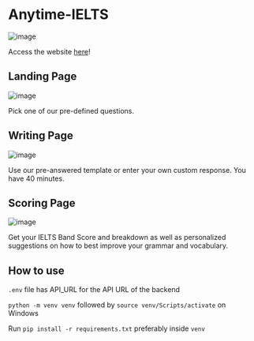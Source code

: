 # Anytime-IELTS
![image](https://github.com/cedriclemercier/anytime-ielts/assets/53874620/a8aa271f-9c10-4012-be12-8489b733b7b3)

Access the website [here](https://anytime-ielts.vercel.app/)!

## Landing Page
![image](https://github.com/cedriclemercier/anytime-ielts/assets/53874620/3aa20c00-c95b-4e67-b06c-01cca8f12f17)

Pick one of our pre-defined questions.

## Writing Page
![image](https://github.com/cedriclemercier/anytime-ielts/assets/53874620/e7d452d1-43f0-470b-833a-d1f1c92bed7a)

Use our pre-answered template or enter your own custom response. You have 40 minutes.

## Scoring Page
![image](https://github.com/cedriclemercier/anytime-ielts/assets/53874620/f30bdfb6-249a-429b-9775-0eaad3d3b3c9)

Get your IELTS Band Score and breakdown as well as personalized suggestions on how to best improve your grammar and vocabulary.

## How to use

`.env` file has API_URL for the API URL of the backend

`python -m venv venv` followed by `source venv/Scripts/activate` on Windows

Run `pip install -r requirements.txt` preferably inside `venv`
